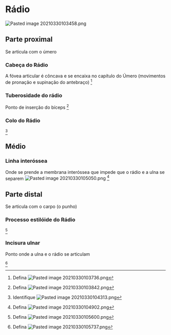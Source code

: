 # Rádio
![Pasted image 20210330103458.png](Pasted%20image%2020210330103458.png)

## Parte proximal
Se articula com o úmero

### Cabeça do Rádio
A fóvea articular é côncava e se encaixa no capítulo do Úmero (movimentos de pronação e supinação do antebraço)
[^851785]

[^851785]: Defina ![Pasted image 20210330103736.png](Pasted%20image%2020210330103736.png)

### Tuberosidade do rádio
Ponto de inserção do bíceps
[^953205]

[^953205]: Defina ![Pasted image 20210330103842.png](Pasted%20image%2020210330103842.png)

### Colo do Rádio

[^451258]

[^451258]: Identifique ![Pasted image 20210330104313.png](Pasted%20image%2020210330104313.png)

## Médio
### Linha interóssea
Onde se prende a membrana interóssea que impede que o rádio e a ulna se separem
![Pasted image 20210330105050.png](Pasted%20image%2020210330105050.png)
[^260830]

[^260830]: Defina ![Pasted image 20210330104902.png](Pasted%20image%2020210330104902.png)

## Parte distal
Se articula com o carpo (o punho)

### Processo estilóide do Rádio

[^965063]

[^965063]: Defina ![Pasted image 20210330105600.png](Pasted%20image%2020210330105600.png)

### Incisura ulnar
Ponto onde a ulna e o rádio se articulam

[^315963]

[^315963]: Defina ![Pasted image 20210330105737.png](Pasted%20image%2020210330105737.png)